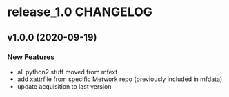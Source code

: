 # release_1.0 CHANGELOG



## v1.0.0 (2020-09-19)

### New Features
- all python2 stuff moved from mfext
- add xattrfile from specific Metwork repo (previously included in mfdata)
- update acquisition to last version






